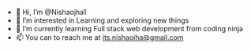 - 👋 Hi, I’m @Nishaojha1
- 👀 I’m interested in Learning and exploring new things
- 🌱 I’m currently learning Full stack web development from coding ninja
- 📫 You can to reach me at its.nishaojha@gmail.com

<!---
Nishaojha1/Nishaojha1 is a ✨ special ✨ repository because its `README.md` (this file) appears on your GitHub profile.
You can click the Preview link to take a look at your changes.
--->
